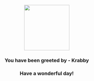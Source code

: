 <p align="center">
    <img src="https://raw.githubusercontent.com/PokeAPI/sprites/master/sprites/pokemon/98.png" width="150" height="150">
</p>
<h3 align="center">You have been greeted by - <b>Krabby</b></h3>
<h3 align="center">Have a wonderful day!</h3>
